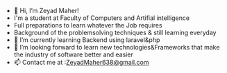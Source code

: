 - 👋 Hi, I’m Zeyad Maher!
- I'm a student at Faculty of Computers and Artifial intelligence
- Full preparations to learn whatever the Job requires
- Background of the problemsolving techniques & still learning everyday 
- 🌱 I’m currently learning Backend using laravel&php 
- 💞️ I’m looking forward to learn new technologies&Frameworks that make the industry of software better and easier  
- 📫 Contact me at :ZeyadMaher638@gmail.com

<!---
ZeyadMaher/ZeyadMaher is a ✨ special ✨ repository because its `README.md` (this file) appears on your GitHub profile.
You can click the Preview link to take a look at your changes.
--->

